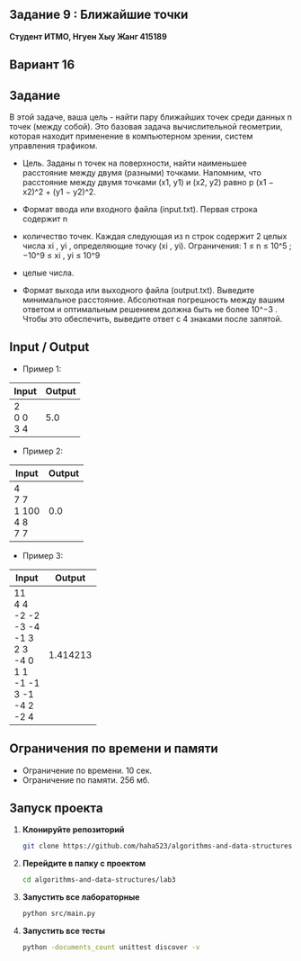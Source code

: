 ##   Задание 9 : Ближайшие точки 


**Студент ИТМО,  Нгуен Хыу Жанг  415189**  

## Вариант 16

## Задание

В этой задаче, ваша цель - найти пару ближайших точек среди данных n точек
(между собой). Это базовая задача вычислительной геометрии, которая находит
применение в компьютерном зрении, систем управления трафиком.

- Цель. Заданы n точек на поверхности, найти наименьшее расстояние между
двумя (разными) точками. Напомним, что расстояние между двумя точками
(x1, y1) и (x2, y2) равно p (x1 − x2)^2 + (y1 − y2)^2.

- Формат ввода или входного файла (input.txt). Первая строка содержит n
- количество точек. Каждая следующая из n строк содержит 2 целых числа
xi
, yi
, определяющие точку (xi
, yi). Ограничения: 1 ≤ n ≤ 10^5
; −10^9 ≤
xi
, yi ≤ 10^9
- целые числа.

- Формат выхода или выходного файла (output.txt). Выведите минимальное расстояние. Абсолютная погрешность между вашим ответом и оптимальным решением должна быть не более 10^−3
. Чтобы это обеспечить, выведите ответ с 4 знаками после запятой.

  
## Input / Output 

-	Пример 1:


| Input                             | Output              |   
|-----------------------------------|---------------------|
| 2 <br/>0 0<br/>3 4                | 5.0                 |


-	Пример 2:


| Input                                 | Output              |   
|---------------------------------------|---------------------|
| 4<br/>7 7<br/>1 100<br/>4 8<br/>7 7   | 0.0                 |


-	Пример 3:


| Input                                                                                                    | Output              |   
|----------------------------------------------------------------------------------------------------------|---------------------|
| 11<br/>4 4<br/>-2 -2 <br/>-3 -4<br/>-1 3<br/>2 3<br/>-4 0<br/>1 1<br/>-1 -1<br/>3 -1<br/>-4 2<br/>-2 4   | 1.414213            |




## Ограничения по времени и памяти

- Ограничение по времени. 10 сек.
- Ограничение по памяти. 256 мб.


## Запуск проекта
1. **Клонируйте репозиторий**
   ```bash
   git clone https://github.com/haha523/algorithms-and-data-structures.git
   ```
2. **Перейдите в папку с проектом**
   ```bash
   cd algorithms-and-data-structures/lab3
   ```
3. **Запустить все лабораторные**
    ```bash
   python src/main.py
   ```
4. **Запустить все тесты**
    ```bash
   python -documents_count unittest discover -v
   ```
